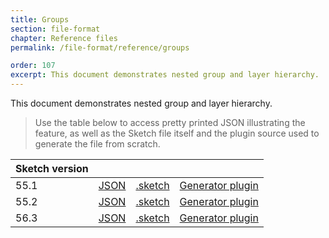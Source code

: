 ```yaml
---
title: Groups
section: file-format
chapter: Reference files
permalink: /file-format/reference/groups

order: 107
excerpt: This document demonstrates nested group and layer hierarchy.
---
```


This document demonstrates nested group and layer hierarchy.

> Use the table below to access pretty printed JSON illustrating the feature, as well as the Sketch file itself and the plugin source used to generate the file from scratch.

| Sketch version |                                                                                                           |                                                                                                                     |                                                                                                                                                 |
| -------------- | --------------------------------------------------------------------------------------------------------- | ------------------------------------------------------------------------------------------------------------------- | ----------------------------------------------------------------------------------------------------------------------------------------------- |
| 55.1           | [JSON](https://github.com/BohemianCoding/SketchAPI/tree/develop/reference-files/55.1/files/groups/output) | [.sketch](https://github.com/BohemianCoding/SketchAPI/tree/develop/reference-files/55.1/files/groups/output.sketch) | [Generator plugin](https://github.com/BohemianCoding/SketchAPI/tree/develop/reference-files/plugin-55.1.sketchplugin/Contents/Sketch/groups.js) |
| 55.2           | [JSON](https://github.com/BohemianCoding/SketchAPI/tree/develop/reference-files/55.2/files/groups/output) | [.sketch](https://github.com/BohemianCoding/SketchAPI/tree/develop/reference-files/55.2/files/groups/output.sketch) | [Generator plugin](https://github.com/BohemianCoding/SketchAPI/tree/develop/reference-files/plugin-55.2.sketchplugin/Contents/Sketch/groups.js) |
| 56.3           | [JSON](https://github.com/BohemianCoding/SketchAPI/tree/develop/reference-files/56.3/files/groups/output) | [.sketch](https://github.com/BohemianCoding/SketchAPI/tree/develop/reference-files/56.3/files/groups/output.sketch) | [Generator plugin](https://github.com/BohemianCoding/SketchAPI/tree/develop/reference-files/plugin-56.3.sketchplugin/Contents/Sketch/groups.js) |
